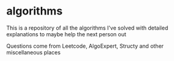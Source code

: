 # algorithms

This is a repository of all the algorithms I've solved with detailed explanations to maybe help the next person out

Questions come from Leetcode, AlgoExpert, Structy and other miscellaneous places
